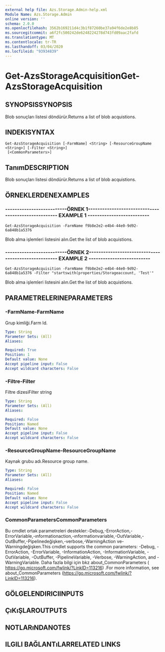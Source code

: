 ```yaml
---
external help file: Azs.Storage.Admin-help.xml
Module Name: Azs.Storage.Admin
online version: ''
schema: 2.0.0
ms.openlocfilehash: 3562b169211d4c3b1f87260be37a94f6de2e8b85
ms.sourcegitcommit: a6f2fc500242de6248224278d743fd09aac2fafd
ms.translationtype: MT
ms.contentlocale: tr-TR
ms.lasthandoff: 03/04/2020
ms.locfileid: "93934839"
---
```

# <span data-ttu-id="797da-101">Get-AzsStorageAcquisition</span><span class="sxs-lookup"><span data-stu-id="797da-101">Get-AzsStorageAcquisition</span></span>

## <span data-ttu-id="797da-102">SYNOPSIS</span><span class="sxs-lookup"><span data-stu-id="797da-102">SYNOPSIS</span></span>
<span data-ttu-id="797da-103">Blob sonuçları listesi döndürür.</span><span class="sxs-lookup"><span data-stu-id="797da-103">Returns a list of blob acquistions.</span></span>

## <span data-ttu-id="797da-104">INDEKI</span><span class="sxs-lookup"><span data-stu-id="797da-104">SYNTAX</span></span>

```
Get-AzsStorageAcquisition [-FarmName] <String> [-ResourceGroupName <String>] [-Filter <String>]
 [<CommonParameters>]
```

## <span data-ttu-id="797da-105">Tanım</span><span class="sxs-lookup"><span data-stu-id="797da-105">DESCRIPTION</span></span>
<span data-ttu-id="797da-106">Blob sonuçları listesi döndürür.</span><span class="sxs-lookup"><span data-stu-id="797da-106">Returns a list of blob acquistions.</span></span>

## <span data-ttu-id="797da-107">ÖRNEKLERDEN</span><span class="sxs-lookup"><span data-stu-id="797da-107">EXAMPLES</span></span>

### <span data-ttu-id="797da-108">--------------------------ÖRNEK 1--------------------------</span><span class="sxs-lookup"><span data-stu-id="797da-108">-------------------------- EXAMPLE 1 --------------------------</span></span>
```
Get-AzsStorageAcquisition -FarmName f9b8e2e2-e4b4-44e0-9d92-6a848b1a5376
```

<span data-ttu-id="797da-109">Blob alma işlemleri listesini alın.</span><span class="sxs-lookup"><span data-stu-id="797da-109">Get the list of blob acquistions.</span></span>

### <span data-ttu-id="797da-110">--------------------------ÖRNEK 2--------------------------</span><span class="sxs-lookup"><span data-stu-id="797da-110">-------------------------- EXAMPLE 2 --------------------------</span></span>
```
Get-AzsStorageAcquisition -FarmName f9b8e2e2-e4b4-44e0-9d92-6a848b1a5376 -Filter "startswith(properties/Storageaccount, 'Test'"
```

<span data-ttu-id="797da-111">Blob alma işlemleri listesini alın.</span><span class="sxs-lookup"><span data-stu-id="797da-111">Get the list of blob acquistions.</span></span>

## <span data-ttu-id="797da-112">PARAMETRELERINE</span><span class="sxs-lookup"><span data-stu-id="797da-112">PARAMETERS</span></span>

### <span data-ttu-id="797da-113">-FarmName</span><span class="sxs-lookup"><span data-stu-id="797da-113">-FarmName</span></span>
<span data-ttu-id="797da-114">Grup kimliği.</span><span class="sxs-lookup"><span data-stu-id="797da-114">Farm Id.</span></span>

```yaml
Type: String
Parameter Sets: (All)
Aliases: 

Required: True
Position: 1
Default value: None
Accept pipeline input: False
Accept wildcard characters: False
```

### <span data-ttu-id="797da-115">-Filtre</span><span class="sxs-lookup"><span data-stu-id="797da-115">-Filter</span></span>
<span data-ttu-id="797da-116">Filtre dizesi</span><span class="sxs-lookup"><span data-stu-id="797da-116">Filter string</span></span>

```yaml
Type: String
Parameter Sets: (All)
Aliases: 

Required: False
Position: Named
Default value: None
Accept pipeline input: False
Accept wildcard characters: False
```

### <span data-ttu-id="797da-117">-ResourceGroupName</span><span class="sxs-lookup"><span data-stu-id="797da-117">-ResourceGroupName</span></span>
<span data-ttu-id="797da-118">Kaynak grubu adı.</span><span class="sxs-lookup"><span data-stu-id="797da-118">Resource group name.</span></span>

```yaml
Type: String
Parameter Sets: (All)
Aliases: 

Required: False
Position: Named
Default value: None
Accept pipeline input: False
Accept wildcard characters: False
```

### <span data-ttu-id="797da-119">CommonParameters</span><span class="sxs-lookup"><span data-stu-id="797da-119">CommonParameters</span></span>
<span data-ttu-id="797da-120">Bu cmdlet ortak parametreleri destekler:-Debug,-ErrorAction,-ErrorVariable,-ınformationaction,-ınformationvariable,-OutVariable,-OutBuffer,-Pipelinedeğişken,-verbose,-WarningAction ve-Warningdeğişken.</span><span class="sxs-lookup"><span data-stu-id="797da-120">This cmdlet supports the common parameters: -Debug, -ErrorAction, -ErrorVariable, -InformationAction, -InformationVariable, -OutVariable, -OutBuffer, -PipelineVariable, -Verbose, -WarningAction, and -WarningVariable.</span></span> <span data-ttu-id="797da-121">Daha fazla bilgi için bkz about_CommonParameters ( https://go.microsoft.com/fwlink/?LinkID=113216) .</span><span class="sxs-lookup"><span data-stu-id="797da-121">For more information, see about_CommonParameters (https://go.microsoft.com/fwlink/?LinkID=113216).</span></span>

## <span data-ttu-id="797da-122">GÖLGELENDIRICI</span><span class="sxs-lookup"><span data-stu-id="797da-122">INPUTS</span></span>

## <span data-ttu-id="797da-123">ÇıKıŞLAR</span><span class="sxs-lookup"><span data-stu-id="797da-123">OUTPUTS</span></span>

## <span data-ttu-id="797da-124">NOTLARıNDA</span><span class="sxs-lookup"><span data-stu-id="797da-124">NOTES</span></span>

## <span data-ttu-id="797da-125">ILGILI BAĞLANTıLAR</span><span class="sxs-lookup"><span data-stu-id="797da-125">RELATED LINKS</span></span>

